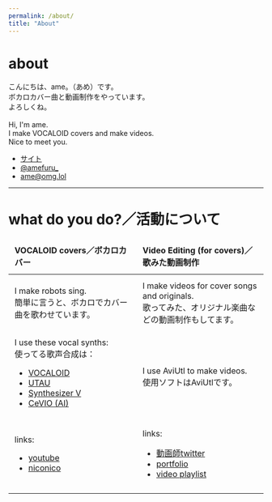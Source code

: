 ```yaml
---
permalink: /about/
title: "About"
---
```


<style>
@import url('https://static.omg.lol/type/font-honey.css');
@import url('https://static.omg.lol/type/font-lato-regular.css');
@import url('https://static.omg.lol/type/font-lato-bold.css');
@import url('https://static.omg.lol/type/font-lato-italic.css');
@import url('https://static.omg.lol/type/font-md-io.css');
@import url('https://static.omg.lol/type/fontawesome-free/css/all.css');
@import url('https://omgalol.cache.lol/profiles/icons/omg.lol-icons.css');
    
table {border: none;}
td, th {
    padding: .75em;
    text-align: left;
    border: none;
}
</style>

# <i class="fa-solid fa-umbrella"></i> about

こんにちは、ame。（あめ）です。   
ボカロカバー曲と動画制作をやっています。   
よろしくね。   
<br>
Hi, I'm ame.   
I make VOCALOID covers and make videos.   
Nice to meet you.   

- [サイト](https://amefuru.vercel.app/) <i class="fa-solid fa-umbrella"></i>
- [@amefuru_](https://twitter.com/amefuru_) <i class="fa-brands fa-twitter"></i>
- ame@omg.lol

<hr>

# <i class="fa-solid fa-question"></i> what do you do?／活動について

<table>
<thead>
<tr>
<th><i class="fa-regular fa-file-audio"></i> VOCALOID covers／ボカロカバー</th>
<th><i class="fa-solid fa-photo-film"></i> Video Editing (for covers)／歌みた動画制作</th>
</tr>
</thead>
<tbody>
<tr>
<td>I make robots sing.<br>簡単に言うと、ボカロでカバー曲を歌わせています。</td>
<td>I make videos for cover songs and originals.<br>歌ってみた、オリジナル楽曲などの動画制作もしてます。</td>
</tr>
<tr>
<td>I use these vocal synths:<br>使ってる歌声合成は：     <ul> <li><i class="fa-solid fa-v"></i> <a href="https://www.vocaloid.com">VOCALOID</a></li> <li><a href="http://utau2008.xrea.jp">UTAU</a></li> <li><a href="https://dreamtonics.com/en/synthesizerv/">Synthesizer V</a></li> <li><a href="https://cevio.jp/">CeVIO (AI)</a></li> </ul></td>
<td>I use AviUtl to make videos.<br>使用ソフトはAviUtlです。</td>
</tr>
<tr>
<td>links:     <ul> <li><i class="fa-brands fa-youtube"></i> <a href="https://www.youtube.com/@amefuru_">youtube</a></li> <li><i class="omg-icon omg-niconico"></i> <a href="https://www.nicovideo.jp/user/55972527/video">niconico</a></li> </ul></td>
<td>links:    <ul> <li><i class="fa-brands fa-twitter"></i> <a href="https://twitter.com/ame_hua">動画師twitter</a></li><li><i class="fa-solid fa-table-cells-large"></i> <a href="ame.url.lol/mov">portfolio</a></li> <li><i class="fa-solid fa-list"></i> <a href="https://www.youtube.com/playlist?list=PLAiqAETwciSKGm4MSknxQ4sVl84hX8HLk">video playlist</a></li> </ul></td>
</tr>
</tbody>
</table>        
